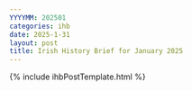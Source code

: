 ```yaml
---
YYYYMM: 202501
categories: ihb
date: 2025-1-31
layout: post
title: Irish History Brief for January 2025
---
```

{% include ihbPostTemplate.html %}